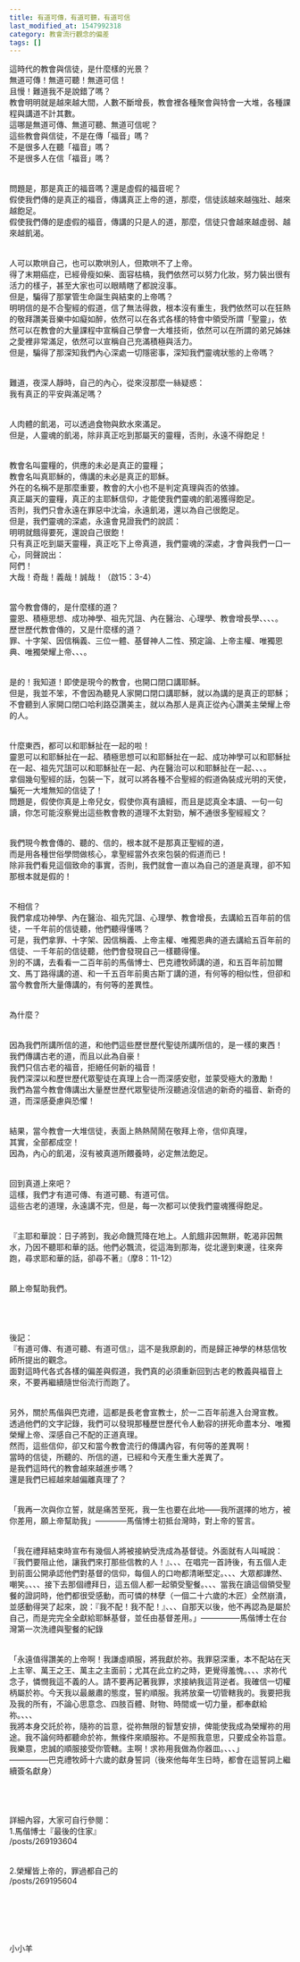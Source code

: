 ```yaml
---
title: 有道可傳，有道可聽，有道可信
last_modified_at: 1547992318
category: 教會流行觀念的偏差
tags: []
---
```


這時代的教會與信徒，是什麼樣的光景？<br>無道可傳！無道可聽！無道可信！<br><!--more-->且慢！難道我不是說錯了嗎？<br>教會明明就是越來越大間，人數不斷增長，教會裡各種聚會與特會一大堆，各種課程與講道不計其數。<br>這哪是無道可傳、無道可聽、無道可信呢？<br>這些教會與信徒，不是在傳「福音」嗎？<br>不是很多人在聽「福音」嗎？<br>不是很多人在信「福音」嗎？<br><br><br>問題是，那是真正的福音嗎？還是虛假的福音呢？<br>假使我們傳的是真正的福音，傳講真正上帝的道，那麼，信徒該越來越強壯、越來越飽足。<br>假使我們傳的是虛假的福音，傳講的只是人的道，那麼，信徒只會越來越虛弱、越來越飢渴。<br><br><br>人可以欺哄自己，也可以欺哄別人，但欺哄不了上帝。<br>得了末期癌症，已經骨瘦如柴、面容枯槁，我們依然可以努力化妝，努力裝出很有活力的樣子，甚至大家也可以眼睛瞎了都說沒事。<br>但是，騙得了那掌管生命誕生與結束的上帝嗎？<br>明明信的是不合聖經的假道，信了無法得救，根本沒有重生，我們依然可以在狂熱的敬拜讚美音樂中如癡如醉，依然可以在各式各樣的特會中領受所謂「聖靈」，依然可以在教會的大量課程中宣稱自己學會一大堆技術，依然可以在所謂的弟兄姊妹之愛裡非常滿足，依然可以宣稱自己充滿積極與活力。<br>但是，騙得了那深知我們內心深處一切隱密事，深知我們靈魂狀態的上帝嗎？<br><br><br>難道，夜深人靜時，自己的內心，從來沒那麼一絲疑惑：<br>我有真正的平安與滿足嗎？<br><br><br>人肉體的飢渴，可以透過食物與飲水來滿足。<br>但是，人靈魂的飢渴，除非真正吃到那屬天的靈糧，否則，永遠不得飽足！<br><br><br>教會名叫靈糧的，供應的未必是真正的靈糧；<br>教會名叫真耶穌的，傳講的未必是真正的耶穌。<br>外在的名稱不是那麼重要，教會的大小也不是判定真理與否的依據。<br>真正屬天的靈糧，真正的主耶穌信仰，才能使我們靈魂的飢渴獲得飽足。<br>否則，我們只會永遠在罪惡中沈淪，永遠飢渴，還以為自己很飽足。<br>但是，我們靈魂的深處，永遠會見證我們的說謊：<br>明明就餓得要死，還說自己很飽！<br>只有真正吃到屬天靈糧，真正吃下上帝真道，我們靈魂的深處，才會與我們一口一心，同聲說出：<br>阿們！<br>大哉！奇哉！義哉！誠哉！（啟15：3-4）<br><br><br>當今教會傳的，是什麼樣的道？<br>靈恩、積極思想、成功神學、祖先咒詛、內在醫治、心理學、教會增長學、、、、。<br>歷世歷代教會傳的，又是什麼樣的道？<br>罪、十字架、因信稱義、三位一體、基督神人二性、預定論、上帝主權、唯獨恩典、唯獨榮耀上帝、、、。<br><br><br>是的！我知道！即使是現今的教會，也開口閉口講耶穌。<br>但是，我並不笨，不會因為聽見人家開口閉口講耶穌，就以為講的是真正的耶穌；不會聽到人家開口閉口哈利路亞讚美主，就以為那人是真正從內心讚美主榮耀上帝的人。<br><br><br>什麼東西，都可以和耶穌扯在一起的啦！<br>靈恩可以和耶穌扯在一起、積極思想可以和耶穌扯在一起、成功神學可以和耶穌扯在一起、祖先咒詛可以和耶穌扯在一起、內在醫治可以和耶穌扯在一起、、、。<br>拿個幾句聖經的話，包裝一下，就可以將各種不合聖經的假道偽裝成光明的天使，騙死一大堆無知的信徒了！<br>問題是，假使你真是上帝兒女，假使你真有讀經，而且是認真全本讀、一句一句讀，你怎可能沒察覺出這些教會教的道理不太對勁，解不通很多聖經經文？<br><br><br>我們現今教會傳的、聽的、信的，根本就不是那真正聖經的道，<br>而是用各種世俗學問做核心，拿聖經當外衣來包裝的假道而已！<br>除非我們看見這個致命的事實，否則，我們就會一直以為自己的道是真理，卻不知那根本就是假的！<br><br><br>不相信？<br>我們拿成功神學、內在醫治、祖先咒詛、心理學、教會增長，去講給五百年前的信徒，一千年前的信徒聽，他們聽得懂嗎？<br>可是，我們拿罪、十字架、因信稱義、上帝主權、唯獨恩典的道去講給五百年前的信徒、一千年前的信徒聽，他們會發現自己一樣聽得懂。<br>別的不講，去看看一二百年前的馬偕博士、巴克禮牧師講的道，和五百年前加爾文、馬丁路得講的道、和一千五百年前奧古斯丁講的道，有何等的相似性，但卻和當今教會所大量傳講的，有何等的差異性。<br><br><br>為什麼？<br><br><br>因為我們所講所信的道，和他們這些歷世歷代聖徒所講所信的，是一樣的東西！<br>我們傳講古老的道，而且以此為自豪！<br>我們只信古老的福音，拒絕任何新的福音！<br>我們深深以和歷世歷代眾聖徒在真理上合一而深感安慰，並蒙受極大的激勵！<br>我們為當今教會傳講出大量歷世歷代眾聖徒所沒聽過沒信過的新奇的福音、新奇的道，而深感憂慮與恐懼！<br><br><br>結果，當今教會一大堆信徒，表面上熱熱鬧鬧在敬拜上帝，信仰真理，<br>其實，全部都成空！<br>因為，內心的飢渴，沒有被真道所餵養時，必定無法飽足。<br><br><br>回到真道上來吧？<br>這樣，我們才有道可傳、有道可聽、有道可信。<br>這些古老的道理，永遠講不完，但是，每一次都可以使我們靈魂獲得飽足。<br><br><br>『主耶和華說：日子將到，我必命饑荒降在地上。人飢餓非因無餅，乾渴非因無水，乃因不聽耶和華的話。他們必飄流，從這海到那海，從北邊到東邊，往來奔跑，尋求耶和華的話，卻尋不著』（摩8：11-12）<br><br><br>願上帝幫助我們。<br><br><br><br><br>後記：<br>『有道可傳、有道可聽、有道可信』，這不是我原創的，而是歸正神學的林慈信牧師所提出的觀念。<br>面對這時代各式各樣的偏差與假道，我們真的必須重新回到古老的教義與福音上來，不要再繼續隨世俗流行而跑了。<br><br><br>另外，關於馬偕與巴克禮，這都是長老會宣教士，於一二百年前進入台灣宣教。<br>透過他們的文字記錄，我們可以發現那種歷世歷代令人動容的拼死命盡本分、唯獨榮耀上帝、深感自己不配的正道真理。<br>然而，這些信仰，卻又和當今教會流行的傳講內容，有何等的差異啊！<br>當時的信徒，所聽的、所信的道，已經和今天產生重大差異了。<br>是我們這時代的教會越來越進步嗎？<br>還是我們已經越來越偏離真理了？<br><br><br>「我再一次與你立誓，就是痛苦至死，我一生也要在此地——我所選擇的地方，被你差用，願上帝幫助我」————馬偕博士初抵台灣時，對上帝的誓言。<br><br><br>「我在禮拜結束時宣布有幾個人將被接納受洗成為基督徒。外面就有人叫喊說：『我們要阻止他，讓我們來打那些信教的人！』、、、在唱完一首詩後，有五個人走到前面公開承認他們對基督的信仰，每個人的口吻都清晰堅定。、、、大眾都譁然、嘲笑。、、、接下去那個禮拜日，這五個人都一起領受聖餐。、、、當我在讀這個領受聖餐的證詞時，他們都很受感動，而可憐的林孽（一個二十六歲的木匠）全然崩潰，並感動得哭了起來，說：『我不配！我不配！』、、、自那天以後，他不再認為是屬於自己，而是完完全全獻給耶穌基督，並任由基督差用。」—————馬偕博士在台灣第一次洗禮與聖餐的紀錄<br><br><br>「永遠值得讚美的上帝啊！我謙虛順服，將我獻於祢。我罪惡深重，本不配站在天上主宰、萬王之王、萬主之主面前；尤其在此立約之時，更覺得羞愧。、、、求祢代念子，憐憫我這不義的人。請不要再記著我罪，求接納我這背逆者。我確信一切權柄屬於祢。今天我以最嚴肅的態度，誓約順服。我將放棄一切管轄我的。我要把我及我的所有，不論心思意念、四肢百體、財物、時間或一切力量，都奉獻給祢。、、、<br>我將本身交託於祢，隨祢的旨意，從祢無限的智慧安排，俾能使我成為榮耀祢的用途。我不論何時都聽命於祢，無條件來順服祢。不是照我意思，只要成全祢旨意。我樂意，忠誠的順服接受你管轄。主啊！求祢用我做為你器皿。、、、」<br>—————巴克禮牧師十六歲的獻身誓詞（後來他每年生日時，都會在這誓詞上繼續簽名獻身）<br><br><br><br><br>詳細內容，大家可自行參閱：<br>1.馬偕博士『最後的住家』<br>/posts/269193604<br><br><br>2.榮耀皆上帝的，罪過都自己的<br>/posts/269195604<br><br><br><br><br><br><br>小小羊<br><br><br><br><br><br><br>
